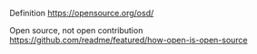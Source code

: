Definition
https://opensource.org/osd/

Open source, not open contribution
https://github.com/readme/featured/how-open-is-open-source
